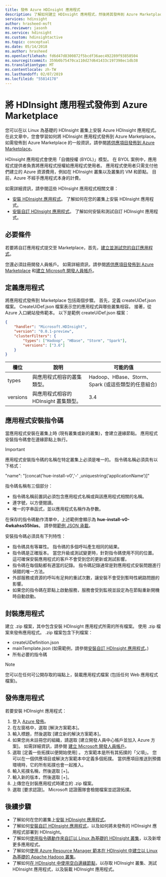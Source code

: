 ```yaml
---
title: 發佈 Azure HDInsight 應用程式
description: 了解如何建立 HDInsight 應用程式，然後將其發佈到 Azure Marketplace。
services: hdinsight
author: hrasheed-msft
ms.reviewer: jasonh
ms.service: hdinsight
ms.custom: hdinsightactive
ms.topic: conceptual
ms.date: 05/14/2018
ms.author: hrasheed
ms.openlocfilehash: fd6d47d8300872f5bcdf36aec492289f93858504
ms.sourcegitcommit: 359b0b75470ca110d27d641433c197398ec1db38
ms.translationtype: MT
ms.contentlocale: zh-TW
ms.lasthandoff: 02/07/2019
ms.locfileid: "55814178"
---
```

# <a name="publish-an-hdinsight-application-in-the-azure-marketplace"></a>將 HDInsight 應用程式發佈到 Azure Marketplace
您可以在以 Linux 為基礎的 HDInsight 叢集上安裝 Azure HDInsight 應用程式。 在此文章中，您會學習如何將 HDInsight 應用程式發佈到 Azure Marketplace。 如需發佈到 Azure Marketplace 的一般資訊，請參閱[將供應項目發佈到 Azure Marketplace](../marketplace/marketplace-publishers-guide.md)。

HDInsight 應用程式會使用「自備授權 (BYOL)」模型。 在 BYOL 案例中，應用程式提供者負責將應用程式授權給應用程式使用者。 應用程式使用者只需支付他們建立的 Azure 資源費用，例如在 HDInsight 叢集以及叢集的 VM 和節點。 目前，Azure 不經手應用程式本身的計費。

如需詳細資訊，請參閱這些 HDInsight 應用程式相關文章：

* [安裝 HDInsight 應用程式](hdinsight-apps-install-applications.md)。 了解如何在您的叢集上安裝 HDInsight 應用程式。
* [安裝自訂 HDInsight 應用程式](hdinsight-apps-install-custom-applications.md)。 了解如何安裝和測試自訂 HDInsight 應用程式。

## <a name="prerequisites"></a>必要條件
若要將自訂應用程式提交至 Marketplace，首先，[建立並測試您的自訂應用程式](hdinsight-apps-install-custom-applications.md)。

您還必須註冊開發人員帳戶。 如需詳細資訊，請參閱[將供應項目發佈到 Azure Marketplace](../marketplace/marketplace-publishers-guide.md) 和[建立 Microsoft 開發人員帳戶](../marketplace/marketplace-publishers-guide.md)。

## <a name="define-the-application"></a>定義應用程式
將應用程式發佈到 Marketplace 包括兩個步驟。 首先，定義 createUiDef.json 檔案。 CreateUiDef.json 檔案表示您的應用程式與哪些叢集相容。 接著，從 Azure 入口網站發佈範本。 以下是範例 createUiDef.json 檔案：

```json
{
    "handler": "Microsoft.HDInsight",
    "version": "0.0.1-preview",
    "clusterFilters": {
        "types": ["Hadoop", "HBase", "Storm", "Spark"],
        "versions": ["3.6"]
    }
}
```

| 欄位 | 說明 | 可能的值 |
| --- | --- | --- |
| types |與應用程式相容的叢集類型。 |Hadoop、HBase、Storm、Spark (或這些類型的任意組合) |
| versions |與應用程式相容的 HDInsight 叢集類型。 |3.4 |

## <a name="application-installation-script"></a>應用程式安裝指令碼
當應用程式安裝在叢集上時 (現有叢集或新的叢集)，會建立邊緣節點。 應用程式安裝指令碼會在邊緣節點上執行。

  > [!IMPORTANT]  
  > 應用程式安裝指令碼的名稱在特定叢集上必須是唯一的。 指令碼名稱必須具有以下格式：
  > 
  > "name": "[concat('hue-install-v0','-' ,uniquestring(‘applicationName’)]"
  > 
  > 指令碼名稱有三個部分：
  > 
  > * 指令碼名稱前置詞必須包含應用程式名稱或與該應用程式相關的名稱。
  > * 連字號，以方便閱讀。
  > * 唯一的字串函式，並以應用程式名稱作為參數。
  > 
  > 在保存的指令碼動作清單中，上述範例會顯示為 **hue-install-v0-4wkahss55hlas**。 請參閱[範例 JSON 承載](https://raw.githubusercontent.com/hdinsight/Iaas-Applications/master/Hue/azuredeploy.json)。
  > 

安裝指令碼必須具有下列特性：
* 指令碼具有等冪性。 指令碼的多個呼叫產生相同的結果。
* 指令碼是正確版本。 當您升級或測試變更時，針對指令碼使用不同的位置。 這可確保安裝應用程式的客戶不會受到您的更新或測試影響。 
* 指令碼在每個點都有適當的記錄。 指令碼記錄通常是對應用程式安裝問題進行偵錯的唯一方法。
* 外部服務或資源的呼叫有足夠的重試次數，讓安裝不會受到暫時性網路問題的影響。
* 如果您的指令碼在節點上啟動服務，服務會受到監視並設定為在節點重新開機時自動啟動。

## <a name="package-the-application"></a>封裝應用程式
建立 .zip 檔案，其中包含安裝 HDInsight 應用程式所需的所有檔案。 使用 .zip 檔案來發佈應用程式。 .zip 檔案包含下列檔案：

* createUiDefinition.json
* mainTemplate.json (如需範例，請參閱[安裝自訂 HDInsight 應用程式](hdinsight-apps-install-custom-applications.md)。)
* 所有必要的指令碼

> [!NOTE]  
> 您可以在任何可公開存取的端點上，裝載應用程式檔案 (包括任何 Web 應用程式檔案)。

## <a name="publish-the-application"></a>發佈應用程式
若要安裝 HDInsight 應用程式：

1. 登入 [Azure 發佈](https://publish.windowsazure.com/)。
2. 在左窗格中，選取 [解決方案範本]。
3. 輸入標題，然後選取 [建立新的解決方案範本]。
4. 如果您尚未註冊您的組織，請選取 [建立開發人員中心帳戶並加入 Azure 方案]。  如需詳細資訊，請參閱 [建立 Microsoft 開發人員帳戶](../marketplace/marketplace-publishers-guide.md)。
5. 選取 [定義一些拓撲以便開始使用] 。 方案範本是所有其拓撲的「父項」。 您可以在一個供應項目或解決方案範本中定義多個拓撲。 當供應項目推送到預備環境時，它的所有拓撲也會一起推入。 
6. 輸入拓撲名稱，然後選取 [+]。
7. 輸入新的版本，然後選取 [+]。
8. 上傳您在封裝應用程式時建立的 .zip 檔案。  
9. 選取 [要求認證]。 Microsoft 認證團隊會檢閱檔案並認證拓撲。

## <a name="next-steps"></a>後續步驟
* 了解如何在您的叢集上[安裝 HDInsight 應用程式](hdinsight-apps-install-applications.md)。
* 了解如何[安裝自訂 HDInsight 應用程式](hdinsight-apps-install-custom-applications.md)，以及如何將未發佈的 HDInsight 應用程式部署到 HDInsight。
* 了解如何[使用指令碼動作來自訂以 Linux 為基礎的 HDInsight 叢集](hdinsight-hadoop-customize-cluster-linux.md)，以及新增更多應用程式。 
* 了解如何[使用 Azure Resource Manager 範本在 HDInsight 中建立以 Linux 為基礎的 Apache Hadoop 叢集](hdinsight-hadoop-create-linux-clusters-arm-templates.md)。
* 了解如何[在 HDInsight 中使用空白邊緣節點](hdinsight-apps-use-edge-node.md)，以存取 HDInsight 叢集、測試 HDInsight 應用程式，以及裝載 HDInsight 應用程式。

